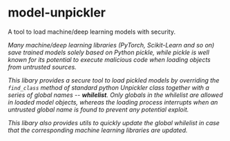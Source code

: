 # model-unpickler
A tool to load machine/deep learning models with security.


_Many machine/deep learning libraries (PyTorch, Scikit-Learn and so on) save trained models solely based on Python pickle, while pickle is well known for its potential to execute malicious code when loading objects from untrusted sources._

_This libary provides a secure tool to load pickled models by overriding the `find_class` method of standard python Unpickler class together with a series of global names -- __whilelist__. Only globals in the whilelist are allowed in loaded model objects, whereas the loading process interrupts when an untrusted global name is found to prevent any potential exploit._


_This libary also provides utils to quickly update the global whilelist in case that the corresponding machine learning libraries are updated._
